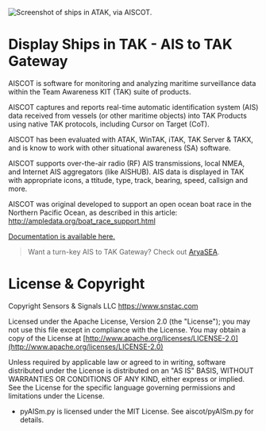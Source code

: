 ![Screenshot of ships in ATAK, via AISCOT.](https://aiscot.readthedocs.io/en/latest/screenshot_1676076870_2962.png)

# Display Ships in TAK - AIS to TAK Gateway 

AISCOT is software for monitoring and analyzing maritime surveillance data within the 
Team Awareness KIT (TAK) suite of products.

AISCOT captures and reports real-time automatic identification system (AIS) data 
received from vessels (or other maritime objects) into TAK Products using native TAK 
protocols, including Cursor on Target (CoT).

AISCOT has been evaluated with ATAK, WinTAK, iTAK, TAK Server & TAKX, and is know to 
work with other situational awareness (SA) software.

AISCOT supports over-the-air radio (RF) AIS transmissions, local NMEA, and Internet 
AIS aggregators (like AISHUB). AIS data is displayed in TAK with appropriate icons, a
ttitude, type, track, bearing, speed, callsign and more.

AISCOT was original developed to support an open ocean boat race in the Northern 
Pacific Ocean, as described in this article: http://ampledata.org/boat_race_support.html

[Documentation is available here.](https://aiscot.rtfd.io)

> Want a turn-key AIS to TAK Gateway? Check out [AryaSEA](https://www.snstac.com/aryasea).

# License & Copyright

Copyright Sensors & Signals LLC https://www.snstac.com

Licensed under the Apache License, Version 2.0 (the "License");
you may not use this file except in compliance with the License.
You may obtain a copy of the License at [http://www.apache.org/licenses/LICENSE-2.0](http://www.apache.org/licenses/LICENSE-2.0)

Unless required by applicable law or agreed to in writing, software
distributed under the License is distributed on an "AS IS" BASIS,
WITHOUT WARRANTIES OR CONDITIONS OF ANY KIND, either express or implied.
See the License for the specific language governing permissions and
limitations under the License.

* pyAISm.py is licensed under the MIT License. See aiscot/pyAISm.py for details.
